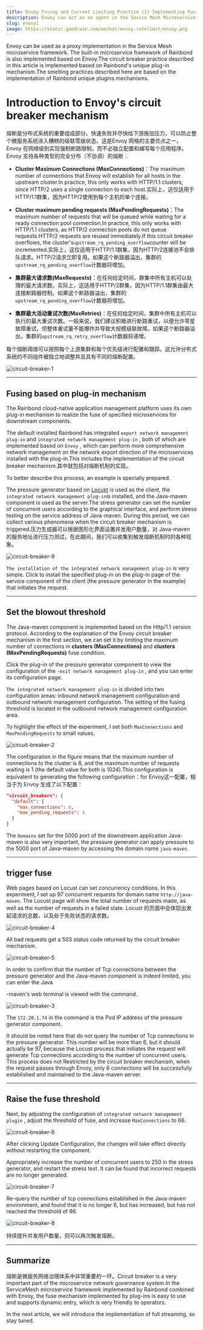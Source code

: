 ```yaml
---
title: Envoy Fusing and Current Limiting Practice (1) Implementing Fusing Based on the Rainbond Plug-in
description: Envoy can act as an agent in the Sevice Mesh Microservice Framework and Rainbond is also based on Envoy.The smelting practices described here are based on the implementation of Rainbond unique plugins mechanisms
slug: enovy1
image: https://static.goodrain.com/wechat/envoy-ratelimit/envoy.png
---
```


Envoy can be used as a proxy implementation in the Service Mesh microservice framework. The built-in microservice framework of Rainbond is also implemented based on Envoy.The circuit breaker practice described in this article is implemented based on Rainbond's unique plug-in mechanism.The smelting practices described here are based on the implementation of Rainbond unique plugins mechanisms.

<!--truncate-->

# Introduction to Envoy's circuit breaker mechanism

熔断是分布式系统的重要组成部分。快速失败并尽快给下游施加压力，可以防止整个微服务系统进入糟糕的级联雪崩状态。这是Envoy 网格的主要优点之一，Envoy 在网络级别实现强制断路限制，而不必独立配置和编写每个应用程序。Envoy 支持各种类型的完全分布（不协调）的熔断：

- **Cluster Maximum Connections (MaxConnections)**：The maximum number of connections that Envoy will establish for all hosts in the upstream cluster.In practice, this only works with HTTP/1.1 clusters, since HTTP/2 uses a single connection to each host.实际上，这仅适用于HTTP/1.1群集，因为HTTP/2使用到每个主机的单个连接。

- **Cluster maximum pending requests (MaxPendingRequests)**：The maximum number of requests that will be queued while waiting for a ready connection pool connection.In practice, this only works with HTTP/1.1 clusters, as HTTP/2 connection pools do not queue requests.HTTP/2 requests are reused immediately.If this circuit breaker overflows, the cluster's`upstream_rq_pending_overflow`counter will be incremented.实际上，这仅适用于HTTP/1.1群集，因为HTTP/2连接池不会排队请求。HTTP/2请求立即复用。如果这个断路器溢出，集群的`upstream_rq_pending_overflow`计数器将增加。

- **集群最大请求数(MaxRequests)**：在任何给定时间，群集中所有主机可以处理的最大请求数。实际上，这适用于HTTP/2群集，因为HTTP/1.1群集由最大连接断路器控制。如果这个断路器溢出，集群的`upstream_rq_pending_overflow`计数器将增加。

- **集群最大活动重试次数(MaxRetries)**：在任何给定时间，集群中所有主机可以执行的最大重试次数。一般来说，我们建议积极进行断路重试，以便允许零星故障重试，但整体重试量不能爆炸并导致大规模级联故障。如果这个断路器溢出，集群的`upstream_rq_retry_overflow`计数器将递增。

每个熔断阈值可以按照每个上游集群和每个优先级进行配置和跟踪。这允许分布式系统的不同组件被独立地调整并且具有不同的熔断配置。

![circuit-breaker-1](https://static.goodrain.com/wechat/envoy-circuitbreak/circuit-breaker-1.png)

---

## Fusing based on plug-in mechanism

The Rainbond cloud-native application management platform uses its own plug-in mechanism to realize the fuse of specified microservices for downstream components.

The default installed Rainbond has integrated `export network management plug-in` and `integrated network management plug-in`  , both of which are implemented based on `Envoy` , which can perform more comprehensive network management on the network export direction of the microservices installed with the plug-in.This includes the implementation of the circuit breaker mechanism.其中就包括对熔断机制的实现。

To better describe this process, an example is specially prepared.

The pressure generator based on [Locust](https://locust.io) is used as the client, the `integrated network management plug-in`is installed, and the Java-maven component is used as the server.The stress generator can set the number of concurrent users according to the graphical interface, and perform stress testing on the service address of Java-maven. During this period, we can collect various phenomena when the circuit breaker mechanism is triggered.压力生成器可以根据图形化界面设置并发用户数量，对 Java-maven 的服务地址进行压力测试，在此期间，我们可以收集到触发熔断机制时的各种现象。

![circuit-breaker-9](https://static.goodrain.com/wechat/envoy-circuitbreak/circuit-breaker-9.png)

`The installation of the integrated network management plug-in` is very simple. Click to install the specified plug-in on the plug-in page of the service component of the client (the pressure generator in the example) that initiates the request.

---

## Set the blowout threshold

The Java-maven component is implemented based on the Http/1.1 version protocol. According to the explanation of the Envoy circuit breaker mechanism in the first section, we can set it by limiting the maximum number of connections in **clusters (MaxConnections)** and **clusters (MaxPendingRequests)** fuse condition.

Click the plug-in of the pressure generator component to view the configuration of the `-exit network management plug-in` , and you can enter its configuration page.

`The integrated network management plug-in` is divided into two configuration areas: inbound network management configuration and outbound network management configuration. The setting of the fusing threshold is located in the outbound network management configuration area.

To highlight the effect of the experiment, I set both `MaxConnections` and `MaxPendingRequests` to small values.

![circuit-breaker-2](https://static.goodrain.com/wechat/envoy-circuitbreak/circuit-breaker-2.png)

The configuration in the figure means that the maximum number of connections to the cluster is 6, and the maximum number of requests waiting is 1 (the default value for both is 1024).This configuration is equivalent to generating the following configuration：for Envoy这一配置，相当于为 Envoy 生成了以下配置：

```json
"circuit_breakers": {
  "default": {
    "max_connections": 6,
    "max_pending_requests": 1
  }
}
```

The `Domains` set for the 5000 port of the downstream application Java-maven is also very important, the pressure generator can apply pressure to the 5000 port of Java-maven by accessing the domain name `java-maven`.

---

## trigger fuse

Web pages based on Locust can set concurrency conditions. In this experiment, I set up 97 concurrent requests for domain name `http://java-maven`. The Locust page will show the total number of requests made, as well as the number of requests in a failed state. Locust 的页面中会体现出发起请求的总数，以及处于失败状态的请求数。

![circuit-breaker-4](https://static.goodrain.com/wechat/envoy-circuitbreak/circuit-breaker-4.png)

All bad requests get a 503 status code returned by the circuit breaker mechanism.

![circuit-breaker-5](https://static.goodrain.com/wechat/envoy-circuitbreak/circuit-breaker-5.png)

In order to confirm that the number of Tcp connections between the pressure generator and the Java-maven component is indeed limited, you can enter the Java

-maven's web terminal is viewed with the command.

![circuit-breaker-3](https://static.goodrain.com/wechat/envoy-circuitbreak/circuit-breaker-3.png)

The `172.20.1.74` in the command is the Pod IP address of the pressure generator component.

It should be noted here that do not query the number of Tcp connections in the pressure generator. This number will be more than 6, but it should actually be 97, because the Locust process that initiates the request will generate Tcp connections according to the number of concurrent users. This process does not Restricted by the circuit breaker mechanism, when the request passes through Envoy, only 6 connections will be successfully established and maintained to the Java-maven server.

---

## Raise the fuse threshold

Next, by adjusting the configuration of `integrated network management plugin` , adjust the threshold of fuse, and increase `MaxConnections` to 66.

![circuit-breaker-6](https://static.goodrain.com/wechat/envoy-circuitbreak/circuit-breaker-6.png)

After clicking Update Configuration, the changes will take effect directly without restarting the component.

Appropriately increase the number of concurrent users to 250 in the stress generator, and restart the stress test. It can be found that incorrect requests are no longer generated.

![circuit-breaker-7](https://static.goodrain.com/wechat/envoy-circuitbreak/circuit-breaker-7.png)

Re-query the number of tcp connections established in the Java-maven environment, and found that it is no longer 6, but has increased, but has not reached the threshold of 66.

![circuit-breaker-8](https://static.goodrain.com/wechat/envoy-circuitbreak/circuit-breaker-8.png)

持续提升并发用户数量，则可以再次触发熔断。

---

## Summarize

熔断是微服务网络治理体系中非常重要的一环。Circuit breaker is a very important part of the microservice network governance system.In the ServiceMesh microservice framework implemented by Rainbond combined with Envoy, the fuse mechanism implemented by plug-ins is easy to use and supports dynamic entry, which is very friendly to operators.

In the next article, we will introduce the implementation of full streaming, so stay tuned.

